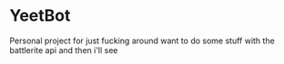 # YeetBot
Personal project for just fucking around want to do some stuff with the battlerite api and then i'll see